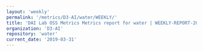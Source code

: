 ```yaml
---
layout: 'weekly'
permalink: '/metrics/D3-AI/water/WEEKLY/'
title: 'DAI Lab OSS Metrics Metrics report for water | WEEKLY-REPORT-2019-03-31'
organization: 'D3-AI'
repository: 'water'
current_date: '2019-03-31'
---
```

